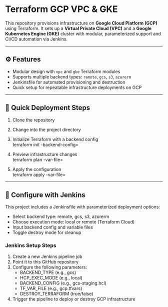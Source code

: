 # Terraform GCP VPC & GKE

This repository provisions infrastructure on **Google Cloud Platform (GCP)** using Terraform. It sets up a **Virtual Private Cloud (VPC)** and a **Google Kubernetes Engine (GKE)** cluster with modular, parameterized support and CI/CD automation via Jenkins.

---

## ⚙️ Features

- Modular design with `vpc` and `gke` Terraform modules  
- Supports multiple backend types: `remote`, `gcs`, `s3`, `azurerm`  
- Jenkinsfile for automated provisioning and destruction  
- Quick setup for repeatable infrastructure deployments on GCP

---

## 🚀 Quick Deployment Steps

1. Clone the repository

2. Change into the project directory  

3. Initialize Terraform with a backend config  
   terraform init -backend-config=<backend-config-file>

4. Preview infrastructure changes  
   terraform plan -var-file=<var-file>

5. Apply the configuration  
   terraform apply -var-file=<var-file>

---

## 🤖 Configure with Jenkins

This project includes a Jenkinsfile with parameterized deployment options:

- Select backend type: remote, gcs, s3, azurerm  
- Choose execution mode: local or remote (Terraform Cloud)  
- Input backend config and variable files  
- Toggle destroy mode for cleanup

### Jenkins Setup Steps

1. Create a new Jenkins pipeline job  
2. Point it to this GitHub repository  
3. Configure the following parameters:
   - BACKEND_TYPE (e.g., gcs)
   - HCP_EXEC_MODE (e.g., local)
   - BACKEND_CONFIG (e.g., gcs-staging.hcl)
   - TF_VAR_FILE (e.g., gcp.tfvars)
   - DESTROY_TERRAFORM (true/false)
4. Trigger the pipeline to deploy or destroy GCP infrastructure
